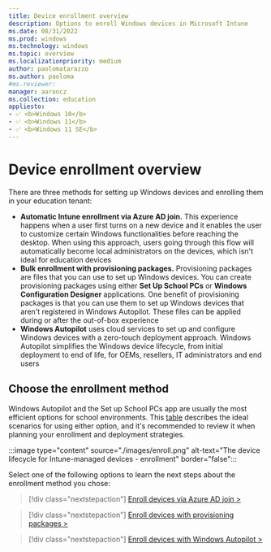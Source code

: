 ```yaml
---
title: Device enrollment overview
description: Options to enroll Windows devices in Microsoft Intune
ms.date: 08/31/2022
ms.prod: windows
ms.technology: windows
ms.topic: overview
ms.localizationpriority: medium
author: paolomatarazzo
ms.author: paoloma
#ms.reviewer: 
manager: aaroncz
ms.collection: education
appliesto:
- ✅ <b>Windows 10</b>
- ✅ <b>Windows 11</b>
- ✅ <b>Windows 11 SE</b>
---
```


# Device enrollment overview

There are three methods for setting up Windows devices and enrolling them in your education tenant:

- **Automatic Intune enrollment via Azure AD join.** This experience happens when a user first turns on a new device and it enables the user to customize certain Windows functionalities before reaching the desktop. When using this approach, users going through this flow will automatically become local administrators on the devices, which isn't ideal for education devices
- **Bulk enrollment with provisioning packages.** Provisioning packages are files that you can use to set up Windows devices. You can create provisioning packages using either **Set Up School PCs** or **Windows Configuration Designer** applications. One benefit of provisioning packages is that you can use them to set up Windows devices that aren't registered in Windows Autopilot. These files can be applied during or after the out-of-box experience
- **Windows Autopilot** uses cloud services to set up and configure Windows devices with a zero-touch deployment approach. Windows Autopilot simplifies the Windows device lifecycle, from initial deployment to end of life, for OEMs, resellers, IT administrators and end users

## Choose the enrollment method

Windows Autopilot and the Set up School PCs app are usually the most efficient options for school environments. This [table][INT-1] describes the ideal scenarios for using either option, and it's recommended to review it when planning your enrollment and deployment strategies.

:::image type="content" source="./images/enroll.png" alt-text="The device lifecycle for Intune-managed devices - enrollment" border="false":::

Select one of the following options to learn the next steps about the enrollment method you chose:

> [!div class="nextstepaction"]
> [Enroll devices via Azure AD join >](enroll-aadj.md)

> [!div class="nextstepaction"]
> [Enroll devices with provisioning packages >](enroll-package.md)

> [!div class="nextstepaction"]
> [Enroll devices with Windows Autopilot >](enroll-autopilot.md)

<!-- Reference links in article -->

[INT-1]: /intune-education/windows-11-se-overview#windows-autopilot
